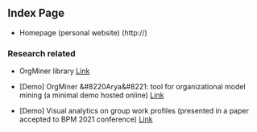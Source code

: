 ## Index Page

* Homepage (personal website) (http://)

### Research related

* OrgMiner library 
[Link](./orgminer)

* [Demo] OrgMiner &#8220Arya&#8221: tool for organizational model mining 
(a minimal demo hosted online)
[Link](./arya)

* [Demo] Visual analytics on group work profiles (presented in a paper accepted to BPM 2021
  conference) 
[Link](./gwp)


